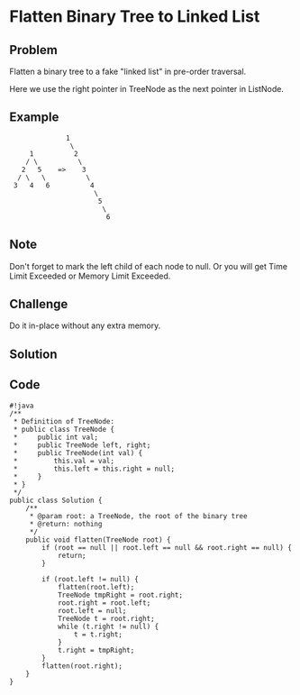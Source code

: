 Flatten Binary Tree to Linked List
===


Problem
-------

Flatten a binary tree to a fake "linked list" in pre-order traversal.

Here we use the right pointer in TreeNode as the next pointer in ListNode.

Example
-------

                  1
                   \
         1          2
        / \          \
       2   5    =>    3
      / \   \          \
     3   4   6          4
                         \
                          5
                           \
                            6
                            
Note
---------

Don't forget to mark the left child of each node to null. Or you will get Time Limit Exceeded or Memory Limit Exceeded.

Challenge
---------

Do it in-place without any extra memory.

Solution
--------

Code
----

    #!java
    /**
     * Definition of TreeNode:
     * public class TreeNode {
     *     public int val;
     *     public TreeNode left, right;
     *     public TreeNode(int val) {
     *         this.val = val;
     *         this.left = this.right = null;
     *     }
     * }
     */
    public class Solution {
        /**
         * @param root: a TreeNode, the root of the binary tree
         * @return: nothing
         */
        public void flatten(TreeNode root) {
            if (root == null || root.left == null && root.right == null) {
                return;
            }
            
            if (root.left != null) {
                flatten(root.left);
                TreeNode tmpRight = root.right;
                root.right = root.left;
                root.left = null;
                TreeNode t = root.right;
                while (t.right != null) {
                    t = t.right;
                }
                t.right = tmpRight;
            }
            flatten(root.right);
        }
    }